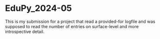 # EduPy_2024-05
This  is my submission for a project that read a provided-for logfile and was supposed to read the number of entries on surface-level and more introspective detail.
